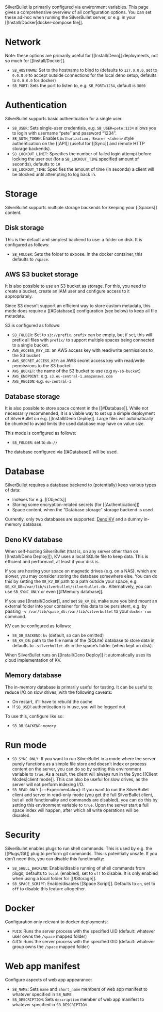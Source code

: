 SilverBullet is primarily configured via environment variables. This page gives a comprehensive overview of all configuration options. You can set these ad-hoc when running the SilverBullet server, or e.g. in your [[Install/Docker|docker-compose file]].

# Network
Note: these options are primarily useful for [[Install/Deno]] deployments, not so much for [[Install/Docker]].

* `SB_HOSTNAME`: Set to the hostname to bind to (defaults to `127.0.0.0`, set to `0.0.0.0` to accept outside connections for the local deno setup, defaults to `0.0.0.0` for docker)
* `SB_PORT`: Sets the port to listen to, e.g. `SB_PORT=1234`, default is `3000`

# Authentication
SilverBullet supports basic authentication for a single user.

* `SB_USER`: Sets single-user credentials, e.g. `SB_USER=pete:1234` allows you to login with username “pete” and password “1234”.
* `SB_AUTH_TOKEN`: Enables `Authorization: Bearer <token>` style authentication on the [[API]] (useful for [[Sync]] and remote HTTP storage backends).
* `SB_LOCKOUT_LIMIT`: Specifies the number of failed login attempt before locking the user out (for a `SB_LOCKOUT_TIME` specified amount of seconds), defaults to `10`
* `SB_LOCKOUT_TIME`: Specifies the amount of time (in seconds) a client will be blocked until attempting to log back in.

# Storage
SilverBullet supports multiple storage backends for keeping your [[Spaces]] content.

## Disk storage
This is the default and simplest backend to use: a folder on disk. It is configured as follows:

* `SB_FOLDER`: Sets the folder to expose. In the docker container, this defaults to `/space`.

## AWS S3 bucket storage
It is also possible to use an S3 bucket as storage. For this, you need to create a bucket, create an IAM user and configure access to it appropriately.

Since S3 doesn’t support an efficient way to store custom metadata, this mode does require a [[#Database]] configuration (see below) to keep all file metadata.

S3 is configured as follows:

* `SB_FOLDER`: Set to `s3://prefix`. `prefix` can be empty, but if set, this will prefix all files with `prefix/` to support multiple spaces being connected to a single bucket.
* `AWS_ACCESS_KEY_ID`: an AWS access key with read/write permissions to the S3 bucket
* `AWS_SECRET_ACCESS_KEY`: an AWS secret access key with read/write permissions to the S3 bucket
* `AWS_BUCKET`: the name of the S3 bucket to use (e.g `my-sb-bucket`)
* `AWS_ENDPOINT`: e.g. `s3.eu-central-1.amazonaws.com`
* `AWS_REGION`: e.g. `eu-central-1`

## Database storage
It is also possible to store space content in the [[#Database]]. While not necessarily recommended, it is a viable way to set up a simple deployment of SilverBullet on e.g. [[Install/Deno Deploy]]. Large files will automatically be chunked to avoid limits the used database may have on value size.

This mode is configured as follows:

* `SB_FOLDER`: set to `db://`

The database configured via [[#Database]] will be used.

# Database
SilverBullet requires a database backend to (potentially) keep various types of data:

* Indexes for e.g. [[Objects]]
* Storing some encryption-related secrets (for [[Authentication]])
* Space content, when the “Database storage” storage backend is used

Currently, only two databases are supported: [Deno KV](https://deno.com/kv) and a dummy in-memory database.

## Deno KV database
When self-hosting SilverBullet (that is, on any server other than on [[Install/Deno Deploy]]), KV uses a local SQLite file to keep data. This is efficient and performant, at least if your disk is.

If you are hosting your space on magnetic drives (e.g. on a NAS), which are slower, you may consider storing the database somewhere else. You can do this by setting the `SB_KV_DB` path to a path outside your space, e.g. `SB_KV_DB=/var/lib/silverbullet/silverbullet.db` . Alternatively, you can use `SB_SYNC_ONLY` or even [[#Memory database]].

If you use [[Install/Docker]], and set `SB_KV_DB`, make sure you bind mount an external folder into your container for this data to be persistent, e.g. by passing `-v /var/lib/space_db:/var/lib/silverbullet` to your `docker run` command.

KV can be configured as follows:

* `SB_DB_BACKEND`: `kv` (default, so can be omitted)
* `SB_KV_DB`: path to the file name of the (SQLite) database to store data in, defaults to `.silverbullet.db` in the space’s folder (when kept on disk).

When SilverBullet runs on [[Install/Deno Deploy]] it automatically uses its cloud implementation of KV.

## Memory database
The in-memory database is primarily useful for testing. It can be useful to reduce I/O on slow drives, with the following caveats:

* On restart, it'll have to rebuild the cache
* If `SB_USER` authentication is in use, you will be logged out.

To use this, configure like so:

* `SB_DB_BACKEND`: `memory`

# Run mode
* `SB_SYNC_ONLY`: If you want to run SilverBullet in a mode where the server purely functions as a simple file store and doesn’t index or process content on the server, you can do so by setting this environment variable to `true`. As a result, the client will always run in the Sync [[Client Modes|client mode]]. This can also be useful for slow drives, as the server will not perform indexing I/O.
* `SB_READ_ONLY` (==Experimental==): If you want to run the SilverBullet client and server in read-only mode (you get the full SilverBullet client, but all edit functionality and commands are disabled), you can do this by setting this environment variable to `true`. Upon the server start a full space index will happen, after which all write operations will be disabled.

# Security
SilverBullet enables plugs to run shell commands. This is used by e.g. the [[Plugs/Git]] plug to perform git commands. This is potentially unsafe. If you don’t need this, you can disable this functionality:

* `SB_SHELL_BACKEND`: Enable/disable running of shell commands from plugs, defaults to `local` (enabled), set to `off` to disable. It is only enabled when using a local folder for [[#Storage]].
* `SB_SPACE_SCRIPT`: Enable/disables [[Space Script]]. Defaults to `on`, set to `off` to disable this feature altogether.


# Docker
Configuration only relevant to docker deployments:

* `PUID`: Runs the server process with the specified UID (default: whatever user owns the `/space` mapped folder)
* `GUID`: Runs the server process with the specified GID (default: whatever group owns the `/space` mapped folder)

# Web app manifest
Configure aspects of web app appearance:

* `SB_NAME`: Sets `name` and `short_name` members of web app manifest to whatever specified in `SB_NAME`
* `SB_DESCRIPTION`: Sets `description` member of web app manifest to whatever specified in `SB_DESCRIPTION`

